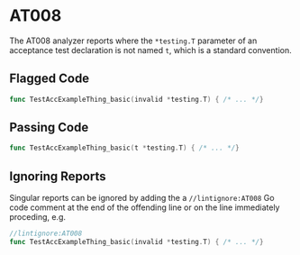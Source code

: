 # AT008

The AT008 analyzer reports where the `*testing.T` parameter of an acceptance test declaration is not named `t`, which is a standard convention.

## Flagged Code

```go
func TestAccExampleThing_basic(invalid *testing.T) { /* ... */}
```

## Passing Code

```go
func TestAccExampleThing_basic(t *testing.T) { /* ... */}
```

## Ignoring Reports

Singular reports can be ignored by adding the a `//lintignore:AT008` Go code comment at the end of the offending line or on the line immediately proceding, e.g.

```go
//lintignore:AT008
func TestAccExampleThing_basic(invalid *testing.T) { /* ... */}
```
